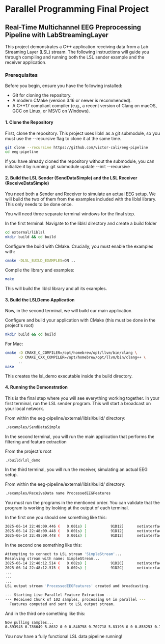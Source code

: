 # Parallel Programming Final Project

## Real-Time Multichannel EEG Preprocessing Pipeline with LabStreamingLayer

This project demonstrates a C++ application receiving data from a Lab Streaming Layer (LSL) stream. The following instructions will guide you through compiling and running both the LSL sender example and the receiver application.

### Prerequisites

Before you begin, ensure you have the following installed:

- Git for cloning the repository.
- A modern CMake (version 3.16 or newer is recommended).
- A C++17 compliant compiler (e.g., a recent version of Clang on macOS, GCC on Linux, or MSVC on Windows).

#### 1. Clone the Repository

First, clone the repository. This project uses liblsl as a git submodule, so you must use the --recursive flag to clone it at the same time.

```bash
git clone --recursive https://github.com/victor-cali/eeg-pipeline
cd eeg-pipeline
```

If you have already cloned the repository without the submodule, you can initialize it by running: git submodule update --init --recursive

#### 2. Build the LSL Sender (SendDataSimple) and the LSL Receiver (ReceiveDataSimple)

You need both a Sender and Receiver to simulate an actual EEG setup. We will build the two of them from the examples included with the liblsl library. This only needs to be done once.

You will need three separate terminal windows for the final step.

In the first terminal:
Navigate to the liblsl directory and create a build folder

```bash
cd external/liblsl
mkdir build && cd build
```

Configure the build with CMake. Crucially, you must enable the examples with:

```bash
cmake -DLSL_BUILD_EXAMPLES=ON ..
```

Compile the library and examples:

```bash
make
```

This will build the liblsl library and all its examples.

#### 3. Build the LSLDemo Application

Now, in the second terminal, we will build our main application.

Configure and build your application with CMake (this must be done in the project's root)

```bash
mkdir build && cd build
```

For Mac:

```bash
cmake -D CMAKE_C_COMPILER=/opt/homebrew/opt/llvm/bin/clang \
      -D CMAKE_CXX_COMPILER=/opt/homebrew/opt/llvm/bin/clang++ \
      ..
make
```

This creates the lsl_demo executable inside the build directory.

#### 4. Running the Demonstration

This is the final step where you will see everything working together.
In your first terminal, run the LSL sender program. This will start a broadcast on your local network.

From within the eeg-pipeline/external/liblsl/build/ directory:

```bash
./examples/SendDataSimple
```

In the second terminal, you will run the main application that performs the filtering and feature extraction

From the project's root

```bash
./build/lsl_demo
```

In the third terminal, you will run the receiver, simulating an actual EEG setup.

From within the eeg-pipeline/external/liblsl/build/ directory:

```bash
./examples/ReceiveData name ProcessedEEGFeatures
```

You must run the programs in the mentioned order. You can validate that the program is working by looking at the output of each terminal.

In the first one you should see something like this:

```bash
2025-06-14 22:48:09.446 (   0.001s) [           91D12]      netinterfaces.cpp:91    INFO| netif 'lo0' (status: 1, multicast: 32768, broadcast: 0)
2025-06-14 22:48:09.448 (   0.001s) [           91D12]      netinterfaces.cpp:91    INFO| netif 'lo0' (status: 1, multicast: 32768, broadcast: 0)
2025-06-14 22:48:09.448 (   0.001s) [           91D12]      netinterfaces.cpp:102   INFO|       IPv4 addr: 7f000001
```

In the second one something like this:

```bash
Attempting to connect to LSL stream 'SimpleStream'...
Resolving stream with name: SimpleStream...
2025-06-14 22:48:12.514 (   0.002s) [           91D2C]      netinterfaces.cpp:91    INFO| netif 'lo0' (status: 1, multicast: 32768, broadcast: 0)
2025-06-14 22:48:12.515 (   0.002s) [           91D2C]      netinterfaces.cpp:91    INFO| netif 'lo0' (status: 1, multicast: 32768, broadcast: 0)
...
...
...
LSL output stream 'ProcessedEEGFeatures' created and broadcasting.

--- Starting Live Parallel Feature Extraction ---
--- Received Chunk of 102 samples, processing 64 in parallel ---
  Features computed and sent to LSL output stream.
```

And in the third one something like this:

```bash
Now pulling samples...
0.893945 0.786649 5.8632 0 0 0.840758 0.702718 5.83195 0 0 0.858253 0.729126 5.8125 0 0
```

You now have a fully functional LSL data pipeline running!
